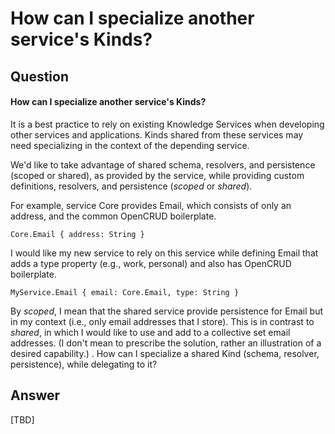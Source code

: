 # How can I specialize another service's Kinds?

## Question

#### How can I specialize another service's Kinds?

It is a best practice to rely on existing Knowledge Services when developing other services and applications.  Kinds shared from these services may need specializing in the context of the depending service.

We'd like to take advantage of shared schema, resolvers, and persistence \(scoped or shared\), as provided by the service, while providing custom definitions, resolvers, and persistence \(_scoped_ or _shared_\).

For example, service Core provides Email, which consists of only an address, and the common OpenCRUD boilerplate.

```
Core.Email { address: String }
```

I would like my new service to rely on this service while defining Email that adds a type property \(e.g., work, personal\) and also has OpenCRUD boilerplate.

```
MyService.Email { email: Core.Email, type: String }
```

By _scoped_, I mean that the shared service provide persistence for Email but in my context \(i.e., only email addresses that I store\). This is in contrast to _shared_, in which I would like to use and add to a collective set email addresses.  \(I don't mean to prescribe the solution, rather an illustration of a desired capability.\) . How can I specialize a shared Kind \(schema, resolver, persistence\), while delegating to it?

## Answer

\[TBD\]


